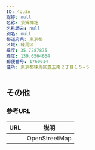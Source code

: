```yaml
---
ID: 4qu3n
総称: null
名称: 須賀神社
名称読み: null
別名: null
都道府県: 東京都
区域: 練馬区
緯度: 35.7287875
経度: 139.6564664
郵便番号: 1760014
住所: 東京都練馬区豊玉南２丁目１５−５
---
```


## その他

### 参考URL

| URL | 説明          |
| --- | ------------- |
|     | OpenStreetMap |
